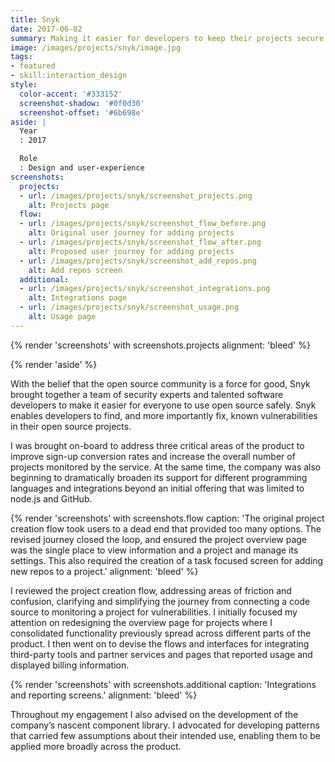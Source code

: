 ```yaml
---
title: Snyk
date: 2017-06-02
summary: Making it easier for developers to keep their projects secure and vulnerability free.
image: /images/projects/snyk/image.jpg
tags:
- featured
- skill:interaction_design
style:
  color-accent: '#333152'
  screenshot-shadow: '#0f0d30'
  screenshot-offset: '#6b698e'
aside: |
  Year
  : 2017

  Role
  : Design and user-experience
screenshots:
  projects:
  - url: /images/projects/snyk/screenshot_projects.png
    alt: Projects page
  flow:
  - url: /images/projects/snyk/screenshot_flow_before.png
    alt: Original user journey for adding projects
  - url: /images/projects/snyk/screenshot_flow_after.png
    alt: Proposed user journey for adding projects
  - url: /images/projects/snyk/screenshot_add_repos.png
    alt: Add repos screen
  additional:
  - url: /images/projects/snyk/screenshot_integrations.png
    alt: Integrations page
  - url: /images/projects/snyk/screenshot_usage.png
    alt: Usage page
---
```

{% render 'screenshots' with screenshots.projects
  alignment: 'bleed'
%}

{% render 'aside' %}

With the belief that the open source community is a force for good, Snyk brought together a team of security experts and talented software developers to make it easier for everyone to use open source safely. Snyk enables developers to find, and more importantly fix, known vulnerabilities in their open source projects.

I was brought on-board to address three critical areas of the product to improve sign-up conversion rates and increase the overall number of projects monitored by the service. At the same time, the company was also beginning to dramatically broaden its support for different programming languages and integrations beyond an initial offering that was limited to node.js and GitHub.

{% render 'screenshots' with screenshots.flow
  caption: 'The original project creation flow took users to a dead end that provided too many options. The revised journey closed the loop, and ensured the project overview page was the single place to view information and a project and manage its settings. This also required the creation of a task focused screen for adding new repos to a project.'
  alignment: 'bleed'
%}

I reviewed the project creation flow, addressing areas of friction and confusion, clarifying and simplifying the journey from connecting a code source to monitoring a project for vulnerabilities. I initially focused my attention on redesigning the overview page for projects where I consolidated functionality previously spread across different parts of the product. I then went on to devise the flows and interfaces for integrating third-party tools and partner services and pages that reported usage and displayed billing information.

{% render 'screenshots' with screenshots.additional
  caption: 'Integrations and reporting screens.'
  alignment: 'bleed'
%}

Throughout my engagement I also advised on the development of the company’s nascent component library. I advocated for developing patterns that carried few assumptions about their intended use, enabling them to be applied more broadly across the product.
